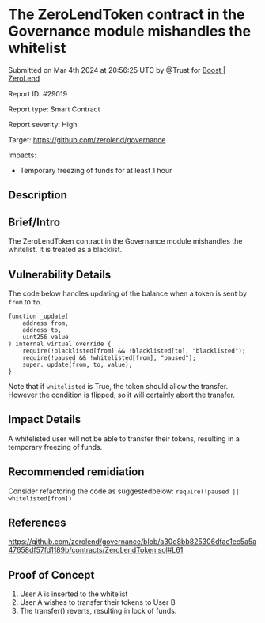 
# The ZeroLendToken contract in the Governance module mishandles the whitelist

Submitted on Mar 4th 2024 at 20:56:25 UTC by @Trust for [Boost | ZeroLend](https://immunefi.com/bounty/zerolend-boost/)

Report ID: #29019

Report type: Smart Contract

Report severity: High

Target: https://github.com/zerolend/governance

Impacts:
- Temporary freezing of funds for at least 1 hour

## Description
## Brief/Intro
The ZeroLendToken contract in the Governance module mishandles the whitelist. It is treated as a blacklist.

## Vulnerability Details
The code below handles updating of the balance when a token is sent by `from` to `to`. 
```
function _update(
    address from,
    address to,
    uint256 value
) internal virtual override {
    require(!blacklisted[from] && !blacklisted[to], "blacklisted");
    require(!paused && !whitelisted[from], "paused");
    super._update(from, to, value);
}
```

Note that if `whitelisted` is True, the token should allow the transfer. However the condition is flipped, so it will certainly abort the transfer.

## Impact Details
A whitelisted user will not be able to transfer their tokens, resulting in a temporary freezing of funds. 

## Recommended remidiation
Consider refactoring the code as suggestedbelow:
`require(!paused || whitelisted[from])`

## References
https://github.com/zerolend/governance/blob/a30d8bb825306dfae1ec5a5a47658df57fd1189b/contracts/ZeroLendToken.sol#L61



## Proof of Concept
1. User A is inserted to the whitelist
2. User A wishes to transfer their tokens to User B
3. The transfer() reverts, resulting in lock of funds.